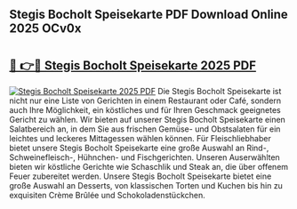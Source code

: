 ## Stegis Bocholt Speisekarte PDF Download Online 2025 OCv0x

# <h2><a href="http://gc70qqx.nevu.top/?p=Stegis+Bocholt+Speisekarte">🔗 👉🔴 Stegis Bocholt Speisekarte 2025 PDF</a></h2>

[![Stegis Bocholt Speisekarte 2025 PDF](https://i.imgur.com/dBaPXMq.png)](http://gc70qqx.nevu.top/?p=Stegis+Bocholt+Speisekarte)
Die Stegis Bocholt Speisekarte ist nicht nur eine Liste von Gerichten in einem Restaurant oder Café, sondern auch Ihre Möglichkeit, ein köstliches und für Ihren Geschmack geeignetes Gericht zu wählen. Wir bieten auf unserer Stegis Bocholt Speisekarte einen Salatbereich an, in dem Sie aus frischen Gemüse- und Obstsalaten für ein leichtes und leckeres Mittagessen wählen können. Für Fleischliebhaber bietet unsere Stegis Bocholt Speisekarte eine große Auswahl an Rind-, Schweinefleisch-, Hühnchen- und Fischgerichten. Unseren Auserwählten bieten wir köstliche Gerichte wie Schaschlik und Steak an, die über offenem Feuer zubereitet werden. Unsere Stegis Bocholt Speisekarte bietet eine große Auswahl an Desserts, von klassischen Torten und Kuchen bis hin zu exquisiten Crème Brûlée und Schokoladenstückchen.
